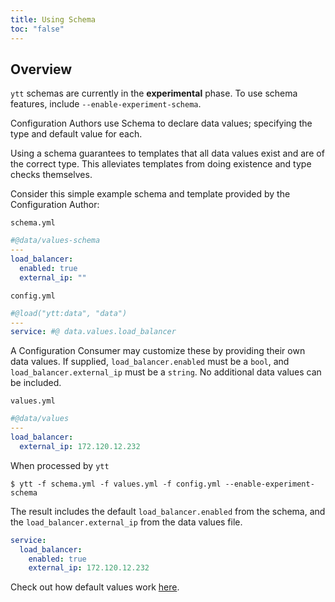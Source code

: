 ```yaml
---
title: Using Schema
toc: "false"
---
```


## Overview

`ytt` schemas are currently in the **experimental** phase. To use schema features, include `--enable-experiment-schema`.

Configuration Authors use Schema to declare data values; specifying the type and default value for each.

Using a schema guarantees to templates that all data values exist and are of the correct type. This alleviates templates from doing existence and type checks themselves.


Consider this simple example schema and template provided by the Configuration Author:

`schema.yml`
```yaml
#@data/values-schema
---
load_balancer:
  enabled: true
  external_ip: ""
```

`config.yml`
```yaml
#@load("ytt:data", "data")
---
service: #@ data.values.load_balancer
```

A Configuration Consumer may customize these by providing their own data values. If supplied, `load_balancer.enabled` must be a `bool`, and `load_balancer.external_ip` must be a `string`. No additional data values can be included.

`values.yml`
```yaml
#@data/values
---
load_balancer:
  external_ip: 172.120.12.232
```

When processed by `ytt`
```console
$ ytt -f schema.yml -f values.yml -f config.yml --enable-experiment-schema
```

The result includes the default `load_balancer.enabled` from the schema, and the `load_balancer.external_ip` from the data values file.
```yaml
service:
  load_balancer:
    enabled: true
    external_ip: 172.120.12.232
```
  
Check out how default values work [here](lang-ref-ytt-schema.md#inferring-default-values).
